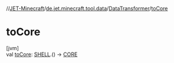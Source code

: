 //[JET-Minecraft](../../../index.md)/[de.jet.minecraft.tool.data](../index.md)/[DataTransformer](index.md)/[toCore](to-core.md)

# toCore

[jvm]\
val [toCore](to-core.md): [SHELL](index.md).() -&gt; [CORE](index.md)
